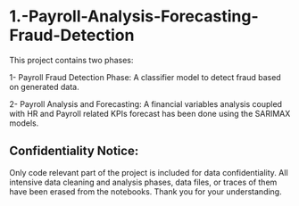 # 1.-Payroll-Analysis-Forecasting-Fraud-Detection
This project contains two phases:

1- Payroll Fraud Detection Phase: A classifier model to detect fraud based on generated data.

2- Payroll Analysis and Forecasting: A financial variables analysis coupled with HR and Payroll related KPIs forecast has been done using the SARIMAX models.






## Confidentiality Notice: 
Only code relevant part of the project is included for data confidentiality. All intensive data cleaning and analysis phases, data files, or traces of them have been erased from the notebooks. Thank you for your understanding.
